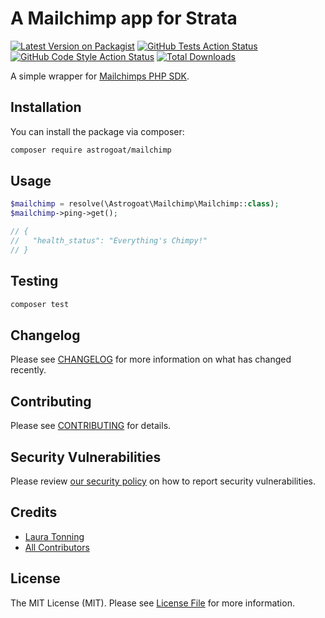 # A Mailchimp app for Strata

[![Latest Version on Packagist](https://img.shields.io/packagist/v/astrogoat/mailchimp.svg?style=flat-square)](https://packagist.org/packages/astrogoat/mailchimp)
[![GitHub Tests Action Status](https://img.shields.io/github/workflow/status/astrogoat/mailchimp/run-tests?label=tests)](https://github.com/astrogoat/mailchimp/actions?query=workflow%3Arun-tests+branch%3Amain)
[![GitHub Code Style Action Status](https://img.shields.io/github/workflow/status/astrogoat/mailchimp/Check%20&%20fix%20styling?label=code%20style)](https://github.com/astrogoat/mailchimp/actions?query=workflow%3A"Check+%26+fix+styling"+branch%3Amain)
[![Total Downloads](https://img.shields.io/packagist/dt/astrogoat/mailchimp.svg?style=flat-square)](https://packagist.org/packages/astrogoat/mailchimp)

A simple wrapper for [Mailchimps PHP SDK](https://mailchimp.com/developer/marketing/api/).

## Installation

You can install the package via composer:

```bash
composer require astrogoat/mailchimp
```

## Usage

```php
$mailchimp = resolve(\Astrogoat\Mailchimp\Mailchimp::class);
$mailchimp->ping->get();

// {
//   "health_status": "Everything's Chimpy!"
// }
```

## Testing

```bash
composer test
```

## Changelog

Please see [CHANGELOG](CHANGELOG.md) for more information on what has changed recently.

## Contributing

Please see [CONTRIBUTING](.github/CONTRIBUTING.md) for details.

## Security Vulnerabilities

Please review [our security policy](../../security/policy) on how to report security vulnerabilities.

## Credits

- [Laura Tonning](https://github.com/tonning)
- [All Contributors](../../contributors)

## License

The MIT License (MIT). Please see [License File](LICENSE.md) for more information.
